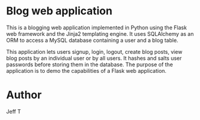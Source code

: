 # Blog web application

This is a blogging web application implemented in Python using the Flask web framework and the Jinja2 templating 
engine.  It uses SQLAlchemy as an ORM to access a MySQL database containing a user and a blog table.

This application lets users signup, login, logout, create blog posts, view blog posts by an individual user 
or by all users. It hashes and salts user passwords before storing them in the database.
The purpose of the application is to demo the capabilities of a Flask web application.

# Author
Jeff T
